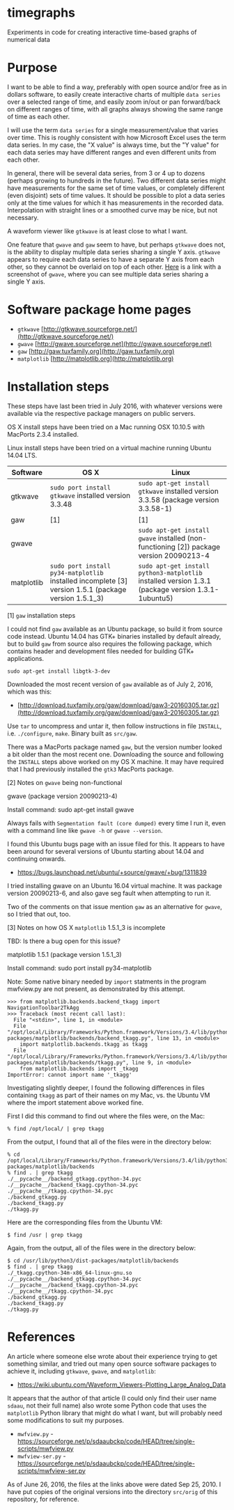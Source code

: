 # timegraphs
Experiments in code for creating interactive time-based graphs of numerical data


# Purpose

I want to be able to find a way, preferably with open source and/or
free as in dollars software, to easily create interactive charts of
multiple `data series` over a selected range of time, and easily zoom
in/out or pan forward/back on different ranges of time, with all
graphs always showing the same range of time as each other.

I will use the term `data series` for a single measurement/value that
varies over time.  This is roughly consistent with how Microsoft Excel
uses the term data series.  In my case, the "X value" is always time,
but the "Y value" for each data series may have different ranges and
even different units from each other.

In general, there will be several data series, from 3 or 4 up to
dozens (perhaps growing to hundreds in the future).  Two different
data series might have measurements for the same set of time values,
or completely different (even disjoint) sets of time values.  It
should be possible to plot a data series only at the time values for
which it has measurements in the recorded data.  Interpolation with
straight lines or a smoothed curve may be nice, but not necessary.

A waveform viewer like `gtkwave` is at least close to what I want.

One feature that `gwave` and `gaw` seem to have, but perhaps `gtkwave`
does not, is the ability to display multiple data series sharing a
single Y axis.  `gtkwave` appears to require each data series to have
a separate Y axis from each other, so they cannot be overlaid on top
of each other.  [Here](http://gwave.sourceforge.net/gwave.png) is a
link with a screenshot of `gwave`, where you can see multiple data
series sharing a single Y axis.


# Software package home pages

* `gtkwave` [http://gtkwave.sourceforge.net/](http://gtkwave.sourceforge.net/)
* `gwave` [http://gwave.sourceforge.net](http://gwave.sourceforge.net)
* `gaw` [http://gaw.tuxfamily.org](http://gaw.tuxfamily.org)
* `matplotlib` [http://matplotlib.org](http://matplotlib.org)


# Installation steps

These steps have last been tried in July 2016, with whatever versions
were available via the respective package managers on public servers.

OS X install steps have been tried on a Mac running OSX 10.10.5 with
MacPorts 2.3.4 installed.

Linux install steps have been tried on a virtual machine running
Ubuntu 14.04 LTS.

| Software | OS X | Linux |
| -------- | ---- | ----- |
| gtkwave | `sudo port install gtkwave` installed version 3.3.48 | `sudo apt-get install gtkwave` installed version 3.3.58 (package version 3.3.58-1) |
| gaw | [1] | [1] |
| gwave | | `sudo apt-get install gwave` installed (non-functioning [2]) package version 20090213-4 |
| matplotlib | `sudo port install py34-matplotlib` installed incomplete [3] version 1.5.1 (package version 1.5.1_3) | `sudo apt-get install python3-matplotlib` installed version 1.3.1 (package version 1.3.1-1ubuntu5) |


[1] `gaw` installation steps

I could not find `gaw` available as an Ubuntu package, so build it
from source code instead.  Ubuntu 14.04 has GTK+ binaries installed by
default already, but to build `gaw` from source also requires the
following package, which contains header and development files needed
for building GTK+ applications.

    sudo apt-get install libgtk-3-dev

Downloaded the most recent version of `gaw` available as of July 2,
2016, which was this:

* [http://download.tuxfamily.org/gaw/download/gaw3-20160305.tar.gz](http://download.tuxfamily.org/gaw/download/gaw3-20160305.tar.gz)

Use `tar` to uncompress and untar it, then follow instructions in file
`INSTALL`, i.e. `./configure`, `make`.  Binary built as `src/gaw`.

There was a MacPorts package named `gaw`, but the version number
looked a bit older than the most recent one.  Downloading the source
and following the `INSTALL` steps above worked on my OS X machine.  It
may have required that I had previously installed the `gtk3` MacPorts
package.


[2] Notes on `gwave` being non-functional

gwave (package version 20090213-4)

Install command: sudo apt-get install gwave

Always fails with `Segmentation fault (core dumped)` every time I run
it, even with a command line like `gwave -h` or `gwave --version`.

I found this Ubuntu bugs page with an issue filed for this.  It
appears to have been around for several versions of Ubuntu starting
about 14.04 and continuing onwards.

* https://bugs.launchpad.net/ubuntu/+source/gwave/+bug/1311839

I tried installing gwave on an Ubuntu 16.04 virtual machine.  It was
package version 20090213-6, and also gave seg fault when attempting to
run it.

Two of the comments on that issue mention `gaw` as an alternative for
`gwave`, so I tried that out, too.


[3] Notes on how OS X `matplotlib` 1.5.1_3 is incomplete

TBD: Is there a bug open for this issue?

matplotlib 1.5.1 (package version 1.5.1_3)

Install command: sudo port install py34-matplotlib

Note: Some native binary needed by `import` statments in the program
mwfview.py are not present, as demonstrated by this attempt.

    >>> from matplotlib.backends.backend_tkagg import NavigationToolbar2TkAgg
    >>> Traceback (most recent call last):
      File "<stdin>", line 1, in <module>
      File "/opt/local/Library/Frameworks/Python.framework/Versions/3.4/lib/python3.4/site-packages/matplotlib/backends/backend_tkagg.py", line 13, in <module>
        import matplotlib.backends.tkagg as tkagg
      File "/opt/local/Library/Frameworks/Python.framework/Versions/3.4/lib/python3.4/site-packages/matplotlib/backends/tkagg.py", line 9, in <module>
        from matplotlib.backends import _tkagg
    ImportError: cannot import name '_tkagg'

Investigating slightly deeper, I found the following differences in
files containing `tkagg` as part of their names on my Mac, vs. the
Ubuntu VM where the import statement above worked fine.

First I did this command to find out where the files were, on the Mac:

    % find /opt/local/ | grep tkagg

From the output, I found that all of the files were in the directory
below:

    % cd /opt/local/Library/Frameworks/Python.framework/Versions/3.4/lib/python3.4/site-packages/matplotlib/backends
    % find . | grep tkagg
    ./__pycache__/backend_gtkagg.cpython-34.pyc
    ./__pycache__/backend_tkagg.cpython-34.pyc
    ./__pycache__/tkagg.cpython-34.pyc
    ./backend_gtkagg.py
    ./backend_tkagg.py
    ./tkagg.py

Here are the corresponding files from the Ubuntu VM:

    $ find /usr | grep tkagg

Again, from the output, all of the files were in the directory below:

    $ cd /usr/lib/python3/dist-packages/matplotlib/backends
    $ find . | grep tkagg
    ./_tkagg.cpython-34m-x86_64-linux-gnu.so
    ./__pycache__/backend_gtkagg.cpython-34.pyc
    ./__pycache__/backend_tkagg.cpython-34.pyc
    ./__pycache__/tkagg.cpython-34.pyc
    ./backend_gtkagg.py
    ./backend_tkagg.py
    ./tkagg.py



# References

An article where someone else wrote about their experience trying to
get something similar, and tried out many open source software
packages to achieve it, including `gtkwave`, `gwave`, and
`matplotlib`:

* https://wiki.ubuntu.com/Waveform_Viewers-Plotting_Large_Analog_Data

It appears that the author of that article (I could only find their
user name `sdaau`, not their full name) also wrote some Python code
that uses the `matplotlib` Python library that might do what I want,
but will probably need some modifications to suit my purposes.

* `mwfview.py` - https://sourceforge.net/p/sdaaubckp/code/HEAD/tree/single-scripts/mwfview.py
* `mwfview-ser.py` - https://sourceforge.net/p/sdaaubckp/code/HEAD/tree/single-scripts/mwfview-ser.py

As of June 26, 2016, the files at the links above were dated Sep 25,
2010.  I have put copies of the original versions into the directory
`src/orig` of this repository, for reference.
